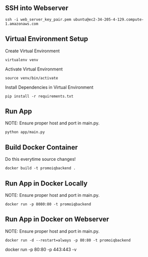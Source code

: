 ## SSH into Webserver

```ssh -i web_server_key_pair.pem ubuntu@ec2-34-205-4-129.compute-1.amazonaws.com```

## Virtual Environment Setup

Create Virtual Environment

```virtualenv venv```

Activate Virtual Environment

```source venv/bin/activate```

Install Dependencies in Virtual Environment

```pip install -r requirements.txt```

## Run App

NOTE: Ensure proper host and port in main.py.

```python app/main.py```

## Build Docker Container

Do this everytime source changes!

```docker build -t promoiqbackend .```

## Run App in Docker Locally

NOTE: Ensure proper host and port in main.py.

```docker run -p 8080:80 -t promoiqbackend```

## Run App in Docker on Webserver

NOTE: Ensure proper host and port in main.py.

```docker run -d --restart=always -p 80:80 -t promoiqbackend```

docker run -p 80:80 -p 443:443 -v 











